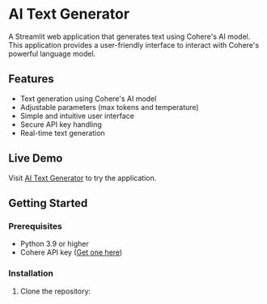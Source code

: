# AI Text Generator

A Streamlit web application that generates text using Cohere's AI model. This application provides a user-friendly interface to interact with Cohere's powerful language model.

## Features

- Text generation using Cohere's AI model
- Adjustable parameters (max tokens and temperature)
- Simple and intuitive user interface
- Secure API key handling
- Real-time text generation

## Live Demo

Visit [AI Text Generator](https://cohere-flautomations.vercel.app) to try the application.

## Getting Started

### Prerequisites

- Python 3.9 or higher
- Cohere API key ([Get one here](https://cohere.ai))

### Installation

1. Clone the repository: 
